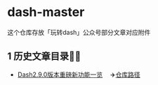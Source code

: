 # dash-master
这个仓库存放「玩转dash」公众号部分文章对应附件

## 1 历史文章目录👨‍💻

- [Dash2.9.0版本重磅新功能一览](https://www.cnblogs.com/feffery/p/17227380.html) 　:airplane:[仓库路径](./历史文章/Dash2.9.0版本重磅新功能一览)